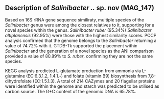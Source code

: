 ## Description of *Salinibacter ..* sp. nov (MAG_147)

Based on 16S rRNA gene sequence similiraty, multiple species of the *Salinibacter* genus 
were among the closest relatives to it, supporting for a novel species within the genus.
*Salinibacter ruber* (95.34%) 
*Salinibacter altiplanensis* (92.95%) were those with the highest similarity scores.
POCP analysis confirmed that the genome belongs to the 
*Salinibacter* returning a value of 74.72% with it. 
GTDB-Tk supported the placement within *Salinibacter* and the generation of a novel species 
as the ANI comparison provided a value of 80.89% to *S. ruber*, confirming they are not the same species.

KEGG analysis predicted
L-glutamate production from ammonia via L-glutamine (EC:6.3.1.2, 1.4.1.-)
and
folate (vitamin B9) biosynthesis from 7,8-dihydrofolate (EC:1.5.1.3).
A total of 214 CAZymes and 20 flagellar proteins were identified within the genome
and starch was predicted to be utilised as carbon source.
The G+C content of the genomic DNA is 65.78%.
